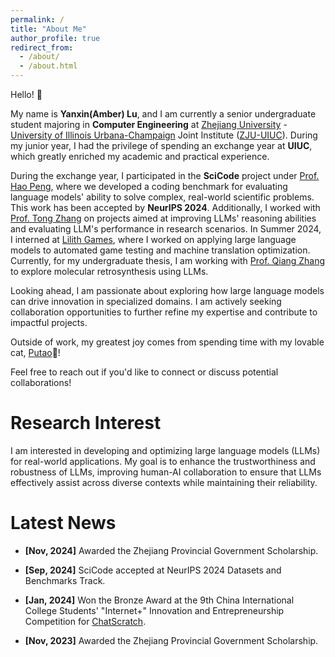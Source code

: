```yaml
---
permalink: /
title: "About Me"
author_profile: true
redirect_from: 
  - /about/
  - /about.html
---
```


Hello! 👋 

My name is **Yanxin(Amber) Lu**, and I am currently a senior undergraduate student majoring in **Computer Engineering** at [Zhejiang University](https://www.zju.edu.cn/english/) - [University of Illinois Urbana-Champaign](https://illinois.edu/) Joint Institute ([ZJU-UIUC](https://zjui.intl.zju.edu.cn/en)). During my junior year, I had the privilege of spending an exchange year at **UIUC**, which greatly enriched my academic and practical experience.

During the exchange year, I participated in the **SciCode** project under [Prof. Hao Peng](https://haopeng-nlp.github.io/), where we developed a coding benchmark for evaluating language models' ability to solve complex, real-world scientific problems. This work has been accepted by **NeurIPS 2024**. Additionally, I worked with [Prof. Tong Zhang](https://tongzhang-ml.org/) on projects aimed at improving LLMs' reasoning abilities and evaluating LLM's performance in research scenarios. In Summer 2024, I interned at [Lilith Games](https://www.lilith.com/?locale=en-US), where I worked on applying large language models to automated game testing and machine translation optimization. Currently, for my undergraduate thesis, I am working with [Prof. Qiang Zhang](https://qiangairesearcher.github.io/) to explore molecular retrosynthesis using LLMs.

Looking ahead, I am passionate about exploring how large language models can drive innovation in specialized domains. I am actively seeking collaboration opportunities to further refine my expertise and contribute to impactful projects.

Outside of work, my greatest joy comes from spending time with my lovable cat, [Putao]()🍇!

Feel free to reach out if you'd like to connect or discuss potential collaborations!

# Research Interest

I am interested in developing and optimizing large language models (LLMs) for real-world applications. My goal is to enhance the trustworthiness and robustness of LLMs, improving human-AI collaboration to ensure that LLMs effectively assist across diverse contexts while maintaining their reliability.

# Latest News

* __[Nov, 2024]__  Awarded the Zhejiang Provincial Government Scholarship.

* __[Sep, 2024]__  SciCode accepted at NeurIPS 2024 Datasets and Benchmarks Track.

* __[Jan, 2024]__  Won the Bronze Award at the 9th China International College Students' "Internet+" Innovation and Entrepreneurship Competition for [ChatScratch](https://yanxinlu.github.io/files/ChatScratch.pdf).

* __[Nov, 2023]__  Awarded the Zhejiang Provincial Government Scholarship.

